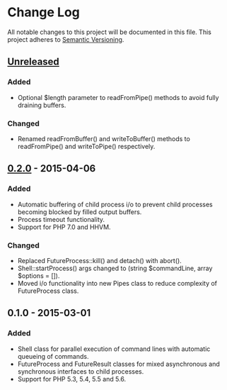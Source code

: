 # Change Log
All notable changes to this project will be documented in this file.
This project adheres to [Semantic Versioning](http://semver.org/).

## [Unreleased]
### Added
- Optional $length parameter to readFromPipe() methods to avoid fully draining buffers.

### Changed
- Renamed readFromBuffer() and writeToBuffer() methods to readFromPipe() and writeToPipe() respectively.

## [0.2.0] - 2015-04-06
### Added
- Automatic buffering of child process i/o to prevent child processes becoming blocked by filled output buffers.
- Process timeout functionality.
- Support for PHP 7.0 and HHVM.

### Changed
- Replaced FutureProcess::kill() and detach() with abort().
- Shell::startProcess() args changed to (string $commandLine, array $options = []).
- Moved i/o functionality into new Pipes class to reduce complexity of FutureProcess class.

## 0.1.0 - 2015-03-01
### Added
- Shell class for parallel execution of command lines with automatic queueing of commands.
- FutureProcess and FutureResult classes for mixed asynchronous and synchronous interfaces to child processes.
- Support for PHP 5.3, 5.4, 5.5 and 5.6.

[unreleased]: https://github.com/joshdifabio/future-process/compare/v0.2.0...HEAD
[0.2.0]: https://github.com/joshdifabio/future-process/compare/v0.1.0...v0.2.0
